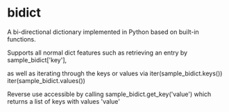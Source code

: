 # bidict
A bi-directional dictionary implemented in Python based on built-in functions.

Supports all normal dict features such as retrieving an entry by
   sample_bidict['key'],

as well as iterating through the keys or values via
   iter(sample_bidict.keys())
   iter(sample_bidict.values())

Reverse use accessible by calling
   sample_bidict.get_key('value')
which returns a list of keys with values 'value'
